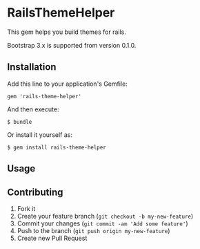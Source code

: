 # RailsThemeHelper

This gem helps you build themes for rails.

Bootstrap 3.x is supported from version 0.1.0.

## Installation

Add this line to your application's Gemfile:

    gem 'rails-theme-helper'

And then execute:

    $ bundle

Or install it yourself as:

    $ gem install rails-theme-helper

## Usage



## Contributing

1. Fork it
2. Create your feature branch (`git checkout -b my-new-feature`)
3. Commit your changes (`git commit -am 'Add some feature'`)
4. Push to the branch (`git push origin my-new-feature`)
5. Create new Pull Request
